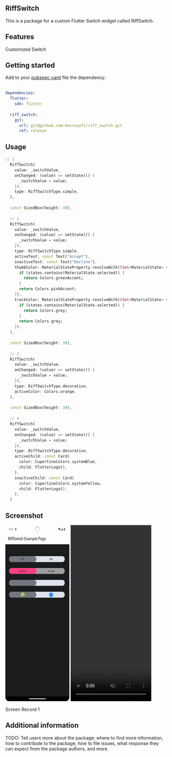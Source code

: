 ## RiffSwitch

This is a package for a custom Flutter Switch widget called RiffSwitch.

## Features

Customized Switch

## Getting started

Add to your [pubspec.yaml](pubspec.yaml) file the dependency:

```yaml

dependencies:
  flutter:
    sdk: flutter

  riff_switch:
    git: 
      url: git@github.com:kenresoft/riff_switch.git
      ref: release

```

## Usage

```dart
// 1
  RiffSwitch(
    value: _switchValue,
    onChanged: (value) => setState(() {
      _switchValue = value;
    }),
    type: RiffSwitchType.simple,
  ),

  const SizedBox(height: 30),

  // 2
  RiffSwitch(
    value: _switchValue,
    onChanged: (value) => setState(() {
      _switchValue = value;
    }),
    type: RiffSwitchType.simple,
    activeText: const Text("Accept"),
    inactiveText: const Text("Decline"),
    thumbColor: MaterialStateProperty.resolveWith((Set<MaterialState> states) {
      if (states.contains(MaterialState.selected)) {
        return Colors.greenAccent;
      }
      return Colors.pinkAccent;
    }),
    trackColor: MaterialStateProperty.resolveWith((Set<MaterialState> states) {
      if (states.contains(MaterialState.selected)) {
        return Colors.grey;
      }
      return Colors.grey;
    }),
  ),

  const SizedBox(height: 30),

  // 3
  RiffSwitch(
    value: _switchValue,
    onChanged: (value) => setState(() {
      _switchValue = value;
    }),
    type: RiffSwitchType.decorative,
    activeColor: Colors.orange,
  ),

  const SizedBox(height: 30),

  // 4
  RiffSwitch(
    value: _switchValue,
    onChanged: (value) => setState(() {
      _switchValue = value;
    }),
    type: RiffSwitchType.decorative,
    activeChild: const Card(
      color: CupertinoColors.systemBlue,
      child: FlutterLogo(),
    ),
    inactiveChild: const Card(
      color: CupertinoColors.systemYellow,
      child: FlutterLogo(),
    ),
  )
```


## Screenshot

<img alt="Screenshot 1" height="550" src="screenshots\Screenshot_1.png" title="Screenshot 1" width="200"/>

  <video height="550" width="50%" controls muted autoplay>
    <source src="screenshots/Screen_recording_1.mp4" type="video/mp4">
    Your browser does not support the video tag.
  </video>
  <p>Screen Record 1</p>

## Additional information

TODO: Tell users more about the package: where to find more information, how to
contribute to the package, how to file issues, what response they can expect
from the package authors, and more.
